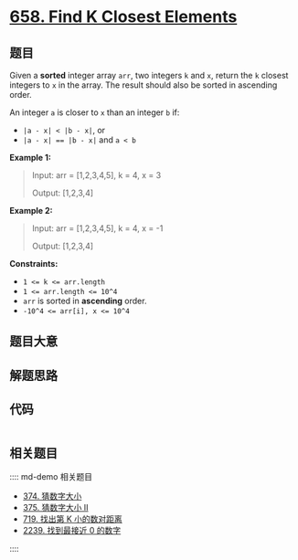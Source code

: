 # [658. Find K Closest Elements](https://leetcode.com/problems/find-k-closest-elements/)

## 题目

Given a **sorted** integer array `arr`, two integers `k` and `x`, return the
`k` closest integers to `x` in the array. The result should also be sorted in
ascending order.

An integer `a` is closer to `x` than an integer `b` if:

- `|a - x| < |b - x|`, or
- `|a - x| == |b - x|` and `a < b`

**Example 1:**

> Input: arr = [1,2,3,4,5], k = 4, x = 3
>
> Output: [1,2,3,4]

**Example 2:**

> Input: arr = [1,2,3,4,5], k = 4, x = -1
>
> Output: [1,2,3,4]

**Constraints:**

- `1 <= k <= arr.length`
- `1 <= arr.length <= 10^4`
- `arr` is sorted in **ascending** order.
- `-10^4 <= arr[i], x <= 10^4`

## 题目大意

## 解题思路

## 代码

```javascript

```

## 相关题目

:::: md-demo 相关题目

- [374. 猜数字大小](https://leetcode.com/problems/guess-number-higher-or-lower)
- [375. 猜数字大小 II](https://leetcode.com/problems/guess-number-higher-or-lower-ii)
- [719. 找出第 K 小的数对距离](https://leetcode.com/problems/find-k-th-smallest-pair-distance)
- [2239. 找到最接近 0 的数字](https://leetcode.com/problems/find-closest-number-to-zero)

::::
